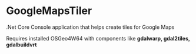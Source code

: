 # GoogleMapsTiler

.Net Core Console application that helps create tiles for Google Maps

Requires installed OSGeo4W64 with components like <b>gdalwarp, gdal2tiles, gdalbuildvrt</b>

